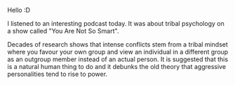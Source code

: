 Hello :D

I listened to an interesting podcast today. 
It was about tribal psychology on a show called "You Are Not So Smart". 

Decades of research shows that intense conflicts stem from a tribal mindset where you favour your own group and view an individual in a different group as an outgroup member instead of an actual person. It is suggested that this is a natural human thing to do and it debunks the old theory that aggressive personalities tend to rise to power.
